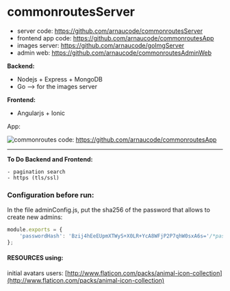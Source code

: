 # commonroutesServer

- server code: https://github.com/arnaucode/commonroutesServer
- frontend app code: https://github.com/arnaucode/commonroutesApp
- images server: https://github.com/arnaucode/goImgServer
- admin web: https://github.com/arnaucode/commonroutesAdminWeb

**Backend:**

- Nodejs + Express + MongoDB
- Go --> for the images server

**Frontend:**

- Angularjs + Ionic



App:

![commonroutes](https://raw.githubusercontent.com/arnaucode/commonroutesApp/master/commonroutes.png "commonroutes")
code: https://github.com/arnaucode/commonroutesApp

--------------------


**To Do Backend and Frontend:**
```
- pagination search
- https (tls/ssl)
```

### Configuration before run:
In the file adminConfig.js, put the sha256 of the password that allows to create new admins:
```js
module.exports = {
    'passwordHash': 'Bzij4hEeEUpmXTWyS+X0LR+YcA8WFjP2P7qhW0sxA6s='/*password raw: adminPassword*/
};
```


#### RESOURCES using:

initial avatars users: [http://www.flaticon.com/packs/animal-icon-collection](http://www.flaticon.com/packs/animal-icon-collection)
